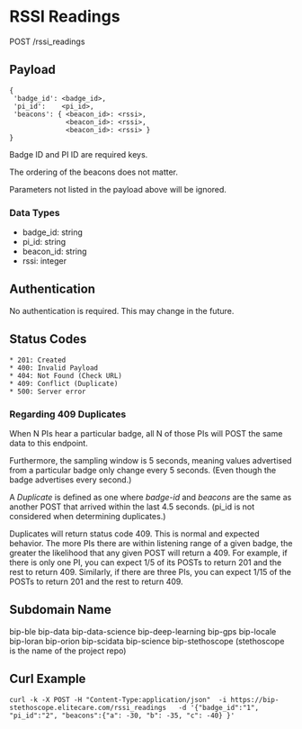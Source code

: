 RSSI Readings
=============

POST /rssi_readings


Payload
-------

    {
     'badge_id': <badge_id>,
     'pi_id':    <pi_id>,
     'beacons': { <beacon_id>: <rssi>,
                  <beacon_id>: <rssi>,
                  <beacon_id>: <rssi> }
    }

Badge ID and PI ID are required keys.

The ordering of the beacons does not matter.

Parameters not listed in the payload above will be ignored.


### Data Types

  * badge_id:  string
  * pi_id:     string
  * beacon_id: string
  * rssi:      integer


Authentication
--------------

No authentication is required. This may change in the future.


Status Codes
------------

    * 201: Created
    * 400: Invalid Payload
    * 404: Not Found (Check URL)
    * 409: Conflict (Duplicate)
    * 500: Server error


### Regarding 409 Duplicates

When N PIs hear a particular badge, all N of those PIs will POST
the same data to this endpoint.

Furthermore, the sampling window is 5 seconds, meaning values
advertised from a particular badge only change every 5 seconds.
(Even though the badge advertises every second.)

A _Duplicate_ is defined as one where _badge-id_ and _beacons_
are the same as another POST that arrived within the last 4.5 seconds.
(pi_id is not considered when determining duplicates.)

Duplicates will return status code 409. This is normal and expected behavior.
The more PIs there are within listening range of a given badge, the greater the
likelihood that any given POST will return a 409. For example, if there is only
one PI, you can expect 1/5 of its POSTs to return 201 and the rest to return
409. Similarly, if there are three PIs, you can expect 1/15 of the POSTs to
return 201 and the rest to return 409.


Subdomain Name
--------------

bip-ble
bip-data
bip-data-science
bip-deep-learning
bip-gps
bip-locale
bip-loran
bip-orion
bip-scidata
bip-science
bip-stethoscope (stethoscope is the name of the project repo)


Curl Example
------------

    curl -k -X POST -H "Content-Type:application/json"  -i https://bip-stethoscope.elitecare.com/rssi_readings   -d '{"badge_id":"1", "pi_id":"2", "beacons":{"a": -30, "b": -35, "c": -40} }'



